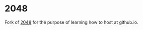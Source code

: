# 2048
Fork of [2048](https://github.com/gabrielecirulli/2048) for the purpose of learning how to host at github.io.
